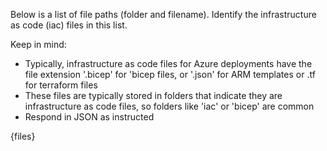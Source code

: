 Below is a list of file paths (folder and filename). Identify the infrastructure as code (iac) files in this list.

Keep in mind:
- Typically, infrastructure as code files for Azure deployments have the file extension '.bicep' for 'bicep files, or '.json' for ARM templates or .tf for terraform files
- These files are typically stored in folders that indicate they are infrastructure as code files, so folders like 'iac' or 'bicep' are common
- Respond in JSON as instructed

{files}
